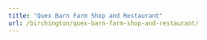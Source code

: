```yaml
---
title: "Quex Barn Farm Shop and Restaurant"
url: /birchington/quex-barn-farm-shop-and-restaurant/
---
```

